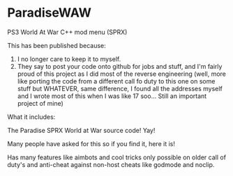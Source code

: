 # ParadiseWAW
PS3 World At War C++ mod menu (SPRX)

This has been published because:
1. I no longer care to keep it to myself.
2. They say to post your code onto github for jobs and stuff, and I'm fairly proud of this project as I did most of the reverse engineering (well, more like porting the code from a different call fo duty to this one on some stuff but WHATEVER, same difference, I found all the addresses myself and I wrote most of this when I was like 17 soo... Still an important project of mine)

What it includes:

The Paradise SPRX World at War source code! Yay!

Many people have asked for this so if you find it, here it is!


Has many features like aimbots and cool tricks only possible on older call of duty's and anti-cheat against non-host cheats like godmode and noclip.

